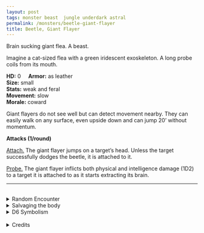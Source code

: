 ```yaml
---
layout: post
tags: monster beast  jungle underdark astral
permalink: /monsters/beetle-giant-flayer
title: Beetle, Giant Flayer
---
```


Brain sucking giant flea. A beast.

Imagine a cat-sized flea with a green iridescent exoskeleton. A long probe coils from its mouth.

**HD:** 0  &nbsp; &nbsp;  **Armor:** as leather <br>
**Size:** small <br>
**Stats:** weak and feral<br>
**Movement:** slow <br>
**Morale:** coward <br>

Giant flayers do not see well but can detect movement nearby. They can easily walk on any surface, even upside down and can jump 20’ without momentum.

**Attacks (1/round)**

<ins>Attach.</ins> The giant flayer jumps on a target’s head. Unless the target successfully dodges the beetle, it is attached to it.

<ins>Probe.</ins> The giant flayer inflicts both physical and intelligence damage (1D2) to a target it is attached to as it starts extracting its brain.
<br>

---

<br>

<details markdown="1">
<summary>Random Encounter</summary>

1. **Monster:** 2D4 giant flayers.
1. **Lair:** A damp cave echoing with eerie vibrations and filled with red eggs. <br>    &nbsp; OR <br>    **Omen:** Underwater-sounding cricket noises, close.
1. **Spoor:** A body, its eyes popped and its brain sucked dry.
1. **Tracks:** Underwater-sounding cricket noises, far away.
1. **Trace:** Smashed giant flayer.  
1. **Trace:** A dried, brainless body.
</details>

<details markdown="1">
<summary>Salvaging the body</summary>

Giant flayer shell can be used for armor but has 1-6 chance to break on each hit. A more common use would be to ground it to make a green iridescent dye.
</details>

<details markdown="1">
<summary>D6 Symbolism</summary>

In local cultures, it is a symbol of ...

1. Mind Flayers
1. Forgetfulness
1. Idiocy
1. Opera
1. Intellect
1. Sacred
</details>

<br>

<details markdown="1">
<summary>Credits</summary>
The giant flayer beetle is an original creation of [Richard J. Leblanc Jr](http://savevsdragon.blogspot.com/2012/08/new-oebx1e-monster-giant-flayer-beetle.html). When adapting it to the GLoG, I made it slightly less sturdy but a bit more reliable: the original was only threatening when rolling a critical hit, this one does intelligence damage more often. — SaltyGoo
</details>

